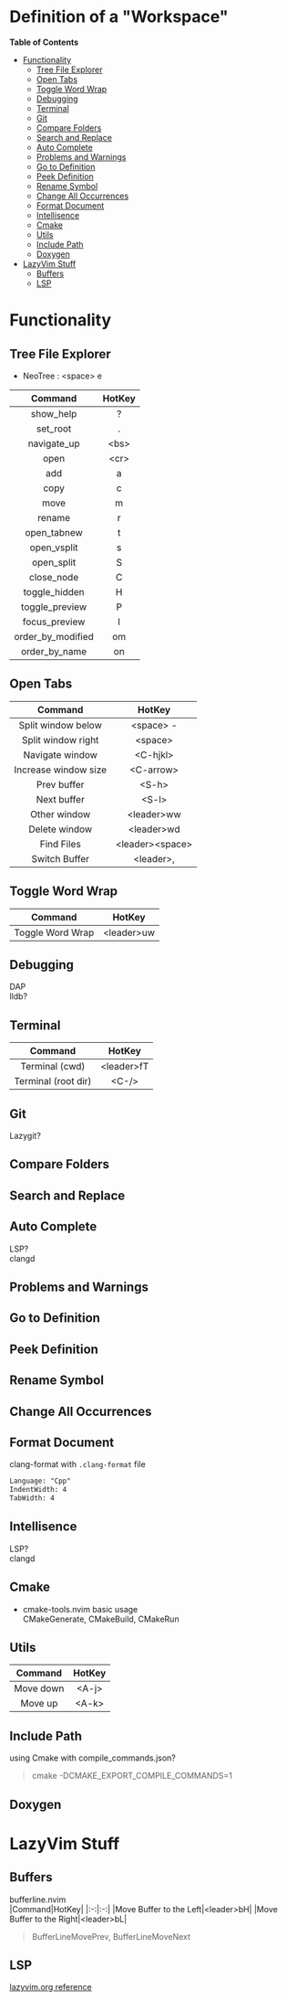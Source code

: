 Definition of a "Workspace"  <!-- omit in toc -->
===

**Table of Contents**
- [Functionality](#functionality)
  - [Tree File Explorer](#tree-file-explorer)
  - [Open Tabs](#open-tabs)
  - [Toggle Word Wrap](#toggle-word-wrap)
  - [Debugging](#debugging)
  - [Terminal](#terminal)
  - [Git](#git)
  - [Compare Folders](#compare-folders)
  - [Search and Replace](#search-and-replace)
  - [Auto Complete](#auto-complete)
  - [Problems and Warnings](#problems-and-warnings)
  - [Go to Definition](#go-to-definition)
  - [Peek Definition](#peek-definition)
  - [Rename Symbol](#rename-symbol)
  - [Change All Occurrences](#change-all-occurrences)
  - [Format Document](#format-document)
  - [Intellisence](#intellisence)
  - [Cmake](#cmake)
  - [Utils](#utils)
  - [Include Path](#include-path)
  - [Doxygen](#doxygen)
- [LazyVim Stuff](#lazyvim-stuff)
  - [Buffers](#buffers)
  - [LSP](#lsp)

# Functionality
## Tree File Explorer
* NeoTree : \<space> e

|Command|HotKey|
|:-:|:-:|
|show_help|?|
|set_root|.|
|navigate_up|\<bs>|
|open|\<cr>|
|add|a|
|copy|c|
|move|m|
|rename|r|
|open_tabnew|t|
|open_vsplit|s|
|open_split|S|
|close_node|C|
|toggle_hidden|H|
|toggle_preview|P|
|focus_preview|l|
|order_by_modified|om|
|order_by_name|on|

## Open Tabs
|Command|HotKey|
|:-:|:-:|
|Split window below|\<space> -|
|Split window right|\<space> ||
|Navigate window|\<C-hjkl>|
|Increase window size|\<C-arrow>|
|Prev buffer|\<S-h>|
|Next buffer|\<S-l>|
|Other window|\<leader>ww|
|Delete window|\<leader>wd|
|Find Files|\<leader>\<space>|
|Switch Buffer|\<leader>,|

## Toggle Word Wrap
|Command|HotKey|
|:-:|:-:|
|Toggle Word Wrap|\<leader>uw|

## Debugging
DAP  
lldb?

## Terminal
|Command|HotKey|
|:-:|:-:|
|Terminal (cwd)|\<leader>fT|
|Terminal (root dir)|\<C-/>|

## Git
Lazygit?

## Compare Folders
## Search and Replace
## Auto Complete
LSP?  
clangd

## Problems and Warnings
## Go to Definition
## Peek Definition
## Rename Symbol
## Change All Occurrences
## Format Document
clang-format with `.clang-format` file
```xml
Language: "Cpp"
IndentWidth: 4
TabWidth: 4
```

## Intellisence
LSP?  
clangd

## Cmake
* cmake-tools.nvim basic usage  
  CMakeGenerate, CMakeBuild, CMakeRun

## Utils
|Command|HotKey|
|:-:|:-:|
|Move down|\<A-j>|
|Move up|\<A-k>|

## Include Path
using Cmake with compile_commands.json?
> cmake -DCMAKE_EXPORT_COMPILE_COMMANDS=1

## Doxygen

# LazyVim Stuff
## Buffers
bufferline.nvim  
|Command|HotKey|
|:-:|:-:|
|Move Buffer to the Left|\<leader>bH|
|Move Buffer to the Right|\<leader>bL|
> BufferLineMovePrev, BufferLineMoveNext

## LSP
[lazyvim.org reference](https://www.lazyvim.org/keymaps#lsp "https://www.lazyvim.org/keymaps#lsp")

<!-- |Command|HotKey|
|:-:|:-:| -->